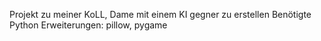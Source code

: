 Projekt zu meiner KoLL, Dame mit einem KI gegner zu erstellen
Benötigte Python Erweiterungen: pillow, pygame
